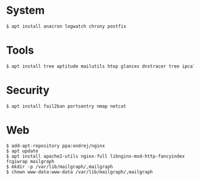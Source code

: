 # System
```sh
$ apt install anacron logwatch chrony postfix
```

# Tools
```sh
$ apt install tree aptitude mailutils htop glances dnstracer tree ipcalc jq iperf3
```

# Security
```sh
$ apt install fail2ban portsentry nmap netcat
```

# Web
```
$ add-apt-repository ppa:ondrej/nginx
$ apt update
$ apt install apache2-utils nginx-full libnginx-mod-http-fancyindex fcgiwrap mailgraph
$ mkdir -p /var/lib/mailgraph/,mailgraph
$ chown www-data:www-data /var/lib/mailgraph/,mailgraph
```
